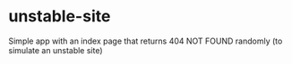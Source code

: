 # unstable-site
Simple app with an index page that returns 404 NOT FOUND randomly (to simulate an unstable site)
